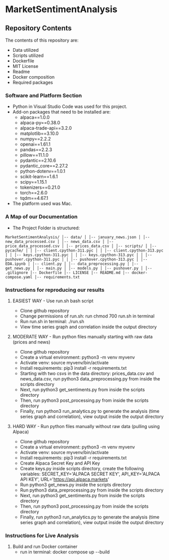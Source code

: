 # MarketSentimentAnalysis
## Repository Contents
The contents of this repository are: 
- Data utilized
- Scripts utilized
- Dockerfile
- MIT License
- Readme
- Docker composition
- Required packages
### Software and Platform Section
- Python in Visual Studio Code was used for this project.
- Add-on packages that need to be installed are:
  - alpaca==1.0.0
  - alpaca-py==0.38.0
  - alpaca-trade-api==3.2.0
  - matplotlib==3.10.0
  - numpy==2.2.2
  - openai==1.61.1
  - pandas==2.2.3
  - pillow==11.1.0
  - pydantic==2.10.6
  - pydantic_core==2.27.2
  - python-dotenv==1.0.1
  - scikit-learn==1.6.1
  - scipy==1.15.1
  - tokenizers==0.21.0
  - torch==2.6.0
  - tqdm==4.67.1
- The platform used was Mac.
### A Map of our Documentation
- The Project Folder is structured:
```
MarketSentimentAnalysis/ │-- data/ │ │-- january_news.json │ │-- new_data_processed.csv │ │-- news_data.csv │ │-- price_data_processed.csv │ │-- prices_data.csv │ │-- scripts/ │ │-- pycache/ │ │ │-- client.cpython-311.pyc │ │ │-- client.cpython-313.pyc │ │ │-- keys.cpython-311.pyc │ │ │-- keys.cpython-313.pyc │ │ │-- pushover.cpython-311.pyc │ │ │-- pushover.cpython-313.pyc │ │-- EDA.ipynb │ │-- client.py │ │-- data_preprocessing.py │ │-- get_news.py │ │-- main.py │ │-- models.py │ │-- pushover.py │ │-- .gitignore │-- Dockerfile │-- LICENSE │-- README.md │-- docker-compose.yaml │-- requirements.txt
```
### Instructions for reproducing our results
1) EASIEST WAY - Use run.sh bash script
   - Clone github repository
   - Change permissions of run.sh: run chmod 700 run.sh in terminal
   - Run run.sh in terminal: ./run.sh
   - View time series graph and correlation inside the output directory
   
2) MODERATE WAY - Run python files manually starting with raw data (prices and news)
   - Clone github repository
   - Create a virtual environment: python3 -m venv myvenv
   - Activate venv: source myvenv/bin/activate
   - Install requirements: pip3 install -r requirements.txt
   - Starting with two csvs in the data directory: prices_data.csv and news_data.csv, run python3 data_preprocessing.py from inside the scripts directory
   - Next, run python3 get_sentiments.py from inside the scripts directory
   - Then, run python3 post_processing.py from inside the scripts directory
   - Finally, run python3 run_analytics.py to generate the analysis (time series graph and correlation), view output inside the output directory

3) HARD WAY - Run python files manually without raw data (pulling using Alpaca)
   - Clone github repository
   - Create a virtual environment: python3 -m venv myvenv
   - Activate venv: source myvenv/bin/activate
   - Install requirements: pip3 install -r requirements.txt
   - Create Alpaca Secret Key and API Key
   - Create keys.py inside scripts directory, create the following variables: SECRET_KEY='ALPACA SECRET KEY', API_KEY='ALPACA API KEY', URL='https://api.alpaca.markets'
   - Run python3 get_news.py inside the scripts directory
   - Run python3 data_preprocessing.py from inside the scripts directory
   - Next, run python3 get_sentiments.py from inside the scripts directory
   - Then, run python3 post_processing.py from inside the scripts directory
   - Finally, run python3 run_analytics.py to generate the analysis (time series graph and correlation), view output inside the output directory

### Instructions for Live Analysis
1) Build and run Docker container
   - run in terminal: docker compose up --build
